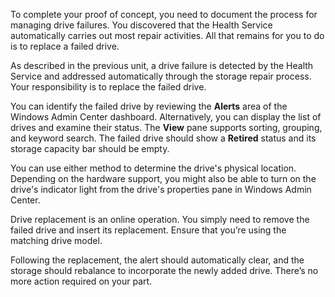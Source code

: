 To complete your proof of concept, you need to document the process for managing drive failures. You discovered that the Health Service automatically carries out most repair activities. All that remains for you to do is to replace a failed drive.

As described in the previous unit, a drive failure is detected by the Health Service and addressed automatically through the storage repair process. Your responsibility is to replace the failed drive.

You can identify the failed drive by reviewing the **Alerts** area of the Windows Admin Center dashboard. Alternatively, you can display the list of drives and examine their status. The **View** pane supports sorting, grouping, and keyword search. The failed drive should show a **Retired** status and its storage capacity bar should be empty.

You can use either method to determine the drive's physical location. Depending on the hardware support, you might also be able to turn on the drive's indicator light from the drive's properties pane in Windows Admin Center.

Drive replacement is an online operation. You simply need to remove the failed drive and insert its replacement. Ensure that you’re using the matching drive model.

Following the replacement, the alert should automatically clear, and the storage should rebalance to incorporate the newly added drive. There’s no more action required on your part.
